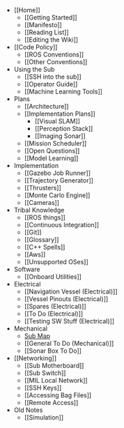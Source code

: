 * [[Home]]
    * [[Getting Started]]
    * [[Manifesto]]
    * [[Reading List]]
    * [[Editing the Wiki]]
* [[Code Policy]]
    * [[ROS Conventions]]
    * [[Other Conventions]]
* Using the Sub
    * [[SSH into the sub]]
    * [[Operator Guide]]
    * [[Machine Learning Tools]]
* Plans
    * [[Architecture]]
    * [[Implementation Plans]]
        * [[Visual SLAM]]
        * [[Perception Stack]]
        * [[Imaging Sonar]]
    * [[Mission Scheduler]]
    * [[Open Questions]]
    * [[Model Learning]]
* Implementation
    * [[Gazebo Job Runner]]
    * [[Trajectory Generator]]
    * [[Thrusters]]
    * [[Monte Carlo Engine]]
    * [[Cameras]]
* Tribal Knowledge
    * [[ROS things]]
    * [[Continuous Integration]]
    * [[Git]]
    * [[Glossary]]
    * [[C++ Spells]]
    * [[Aws]]
    * [[Unsupported OSes]]
* Software
   * [[Onboard Utilities]]
* Electrical
    * [[Navigation Vessel (Electrical)]]
    * [[Vessel Pinouts (Electrical)]]
    * [[Spares (Electrical)]]
    * [[To Do (Electrical)]]
    * [[Testing SW Stuff (Electrical)]]
* Mechanical
    * [Sub Map](https://drive.google.com/file/d/0B2qRA9f_CN_9TndLZUNseURVUEk/view?usp=sharing)
    * [[General To Do (Mechanical)]]
    * [[Sonar Box To Do]]
* [[Networking]]
    * [[Sub Motherboard]]
    * [[Sub Switch]]
    * [[MIL Local Network]]
    * [[SSH Keys]]
    * [[Accessing Bag Files]]
    * [[Remote Access]]
* Old Notes
    * [[Simulation]]
